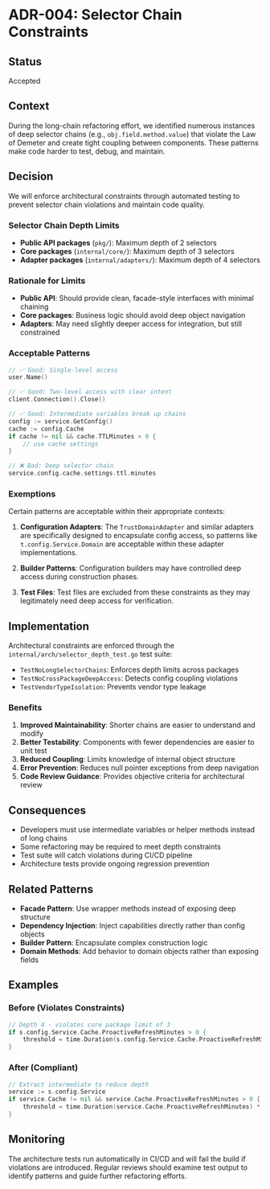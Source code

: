 # ADR-004: Selector Chain Constraints

## Status
Accepted

## Context
During the long-chain refactoring effort, we identified numerous instances of deep selector chains (e.g., `obj.field.method.value`) that violate the Law of Demeter and create tight coupling between components. These patterns make code harder to test, debug, and maintain.

## Decision
We will enforce architectural constraints through automated testing to prevent selector chain violations and maintain code quality.

### Selector Chain Depth Limits
- **Public API packages** (`pkg/`): Maximum depth of 2 selectors
- **Core packages** (`internal/core/`): Maximum depth of 3 selectors  
- **Adapter packages** (`internal/adapters/`): Maximum depth of 4 selectors

### Rationale for Limits
- **Public API**: Should provide clean, facade-style interfaces with minimal chaining
- **Core packages**: Business logic should avoid deep object navigation
- **Adapters**: May need slightly deeper access for integration, but still constrained

### Acceptable Patterns
```go
// ✅ Good: Single-level access
user.Name()

// ✅ Good: Two-level access with clear intent
client.Connection().Close()

// ✅ Good: Intermediate variables break up chains
config := service.GetConfig()
cache := config.Cache
if cache != nil && cache.TTLMinutes > 0 {
    // use cache settings
}

// ❌ Bad: Deep selector chain
service.config.cache.settings.ttl.minutes
```

### Exemptions
Certain patterns are acceptable within their appropriate contexts:

1. **Configuration Adapters**: The `TrustDomainAdapter` and similar adapters are specifically designed to encapsulate config access, so patterns like `t.config.Service.Domain` are acceptable within these adapter implementations.

2. **Builder Patterns**: Configuration builders may have controlled deep access during construction phases.

3. **Test Files**: Test files are excluded from these constraints as they may legitimately need deep access for verification.

## Implementation
Architectural constraints are enforced through the `internal/arch/selector_depth_test.go` test suite:

- `TestNoLongSelectorChains`: Enforces depth limits across packages
- `TestNoCrossPackageDeepAccess`: Detects config coupling violations
- `TestVendorTypeIsolation`: Prevents vendor type leakage

### Benefits
1. **Improved Maintainability**: Shorter chains are easier to understand and modify
2. **Better Testability**: Components with fewer dependencies are easier to unit test
3. **Reduced Coupling**: Limits knowledge of internal object structure
4. **Error Prevention**: Reduces null pointer exceptions from deep navigation
5. **Code Review Guidance**: Provides objective criteria for architectural review

## Consequences
- Developers must use intermediate variables or helper methods instead of long chains
- Some refactoring may be required to meet depth constraints
- Test suite will catch violations during CI/CD pipeline
- Architecture tests provide ongoing regression prevention

## Related Patterns
- **Facade Pattern**: Use wrapper methods instead of exposing deep structure
- **Dependency Injection**: Inject capabilities directly rather than config objects
- **Builder Pattern**: Encapsulate complex construction logic
- **Domain Methods**: Add behavior to domain objects rather than exposing fields

## Examples
### Before (Violates Constraints)
```go
// Depth 4 - violates core package limit of 3
if s.config.Service.Cache.ProactiveRefreshMinutes > 0 {
    threshold = time.Duration(s.config.Service.Cache.ProactiveRefreshMinutes) * time.Minute
}
```

### After (Compliant)
```go
// Extract intermediate to reduce depth
service := s.config.Service
if service.Cache != nil && service.Cache.ProactiveRefreshMinutes > 0 {
    threshold = time.Duration(service.Cache.ProactiveRefreshMinutes) * time.Minute
}
```

## Monitoring
The architecture tests run automatically in CI/CD and will fail the build if violations are introduced. Regular reviews should examine test output to identify patterns and guide further refactoring efforts.